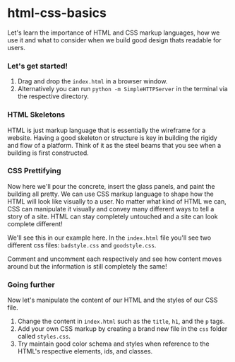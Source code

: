 # html-css-basics

Let's learn the importance of HTML and CSS markup languages, how we use it and what to consider when we build good design thats readable for users.

### Let's get started!

1. Drag and drop the `index.html` in a browser window.
1. Alternatively you can run `python -m SimpleHTTPServer` in the terminal via the respective directory.

### HTML Skeletons

HTML is just markup language that is essentially the wireframe for a website. Having a good skeleton or structure is key in building the rigidy and flow of a platform. Think of it as the steel beams that you see when a building is first constructed.

### CSS Prettifying

Now here we'll pour the concrete, insert the glass panels, and paint the building all pretty. We can use CSS markup language to shape how the HTML will look like visually to a user. No matter what kind of HTML we can, CSS can manipulate it visually and convey many different ways to tell a story of a site. HTML can stay completely untouched and a site can look complete different!

We'll see this in our example here. In the `index.html` file you'll see two different css files: `badstyle.css` and `goodstyle.css`.

Comment and uncomment each respectively and see how content moves around but the information is still completely the same!

### Going further

Now let's manipulate the content of our HTML and the styles of our CSS file.

1. Change the content in `index.html` such as the `title`, `h1`, and the `p` tags.
1. Add your own CSS markup by creating a brand new file in the `css` folder called `styles.css`.
1. Try maintain good color schema and styles when reference to the HTML's respective elements, ids, and classes.
